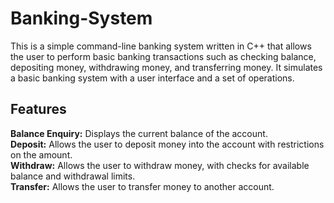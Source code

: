 # Banking-System
This is a simple command-line banking system written in C++ that allows the user to perform basic banking transactions such as checking balance, depositing money, withdrawing money, and transferring money. It simulates a basic banking system with a user interface and a set of operations.

## Features
**Balance Enquiry:** Displays the current balance of the account.  
**Deposit:** Allows the user to deposit money into the account with restrictions on the amount.  
**Withdraw:** Allows the user to withdraw money, with checks for available balance and withdrawal limits.  
**Transfer:** Allows the user to transfer money to another account.
